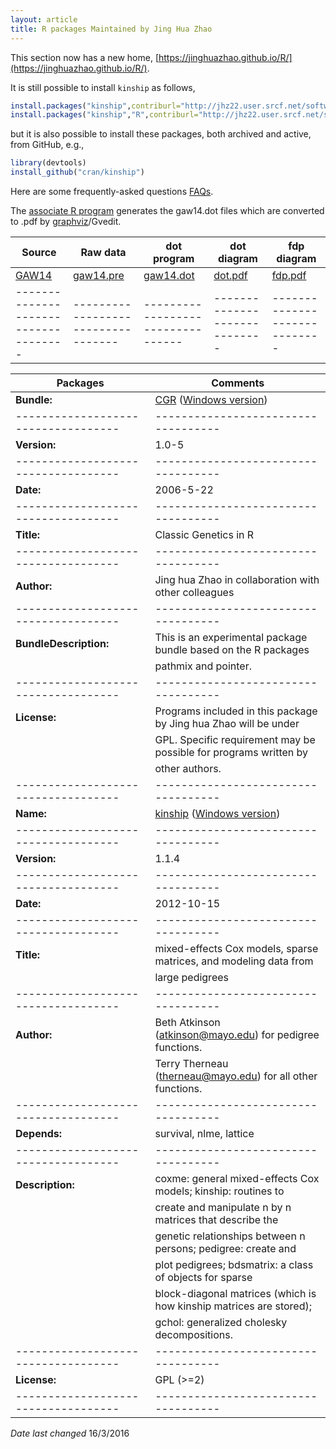 ```yaml
---
layout: article
title: R packages Maintained by Jing Hua Zhao
---
```


This section now has a new home, [https://jinghuazhao.github.io/R/](https://jinghuazhao.github.io/R/).

It is still possible to install `kinship` as follows,
```r
install.packages("kinship",contriburl="http://jhz22.user.srcf.net/software")
install.packages("kinship","R",contriburl="http://jhz22.user.srcf.net/software")
```
but it is also possible to install these packages, both archived and active, from GitHub, e.g.,

```r
library(devtools)
install_github("cran/kinship")
```
Here are some frequently-asked questions [FAQs](r-faq.md).

The [associate R program](software/gaw14.R) generates the gaw14.dot files which are converted to .pdf by [graphviz](http://www.graphviz.org)/Gvedit.

**Source**                          | **Raw data**                     | **dot program**                 |  **dot diagram**            |  **fdp diagram**
------------------------------------|----------------------------------|---------------------------------|-----------------------------|----------------------
[GAW14](http://www.gaworkshop.org)  | [gaw14.pre](software/gaw14.pre)  | [gaw14.dot](software/gaw14.dot) |  [dot.pdf](software/dot.pdf)|   [fdp.pdf](software/fdp.pdf)
------------------------------------|----------------------------------|---------------------------------|-----------------------------|-----------------------------

Packages | Comments
-----------------------------------|-----------------------------------
 **Bundle:**                       | [CGR](software/CGR_1.0-5.tar.gz) ([Windows version](software/CGR_1.0-5.zip))
-----------------------------------|-----------------------------------
 **Version:**                      | 1.0-5                             
-----------------------------------|-----------------------------------
 **Date:**                         | 2006-5-22                         
-----------------------------------|-----------------------------------
 **Title:**                        | Classic Genetics in R             
-----------------------------------|-----------------------------------
 **Author:**                       | Jing hua Zhao in collaboration with other colleagues             
-----------------------------------|-----------------------------------
 **BundleDescription:**            | This is an experimental package bundle based on the R packages    
                                   | pathmix and pointer.              
-----------------------------------|-----------------------------------
 **License:**                      | Programs included in this package by Jing hua Zhao will be under    
                                   | GPL. Specific requirement may be possible for programs written by  
                                   | other authors.                    
-----------------------------------|-----------------------------------
 **Name:**                         | [kinship](software/kinship_1.1.4.tar.gz) ([Windows version](software/kinship_1.1.4.zip))
-----------------------------------|-----------------------------------
 **Version:**                      | 1.1.4                             
-----------------------------------|-----------------------------------
 **Date:**                         | 2012-10-15                        
-----------------------------------|-----------------------------------
 **Title:**                        | mixed-effects Cox models, sparse matrices, and modeling data from  
                                   | large pedigrees                   
-----------------------------------|-----------------------------------
 **Author:**                       | Beth Atkinson (<atkinson@mayo.edu>) for pedigree functions.
                                   | Terry Therneau (<therneau@mayo.edu>) for all other functions.          
-----------------------------------|-----------------------------------
 **Depends:**                      | survival, nlme, lattice           
-----------------------------------|-----------------------------------
 **Description:**                  | coxme: general mixed-effects Cox models; kinship: routines to      
                                   | create and manipulate n by n matrices that describe the        
                                   | genetic relationships between n persons; pedigree: create and     
                                   | plot pedigrees; bdsmatrix: a class of objects for sparse       
                                   | block-diagonal matrices (which is how kinship matrices are stored); 
                                   | gchol: generalized cholesky decompositions.
-----------------------------------|-----------------------------------
 **License:**                      | GPL (\>=2)                        
-----------------------------------|-----------------------------------

*Date last changed* 16/3/2016
